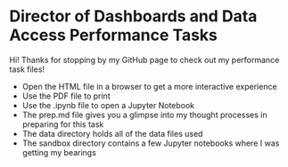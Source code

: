 # Director of Dashboards and Data Access Performance Tasks
Hi! Thanks for stopping by my GitHub page to check out my performance task files!

- Open the HTML file in a browser to get a more interactive experience
- Use the PDF file to print 
- Use the .ipynb file to open a Jupyter Notebook
- The prep.md file gives you a glimpse into my thought processes in preparing for this task
- The data directory holds all of the data files used
- The sandbox directory contains a few Jupyter notebooks where I was getting my bearings
